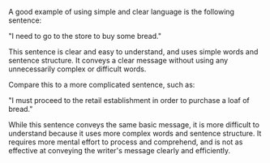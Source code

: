 A good example of using simple and clear language is the following sentence:

"I need to go to the store to buy some bread."

This sentence is clear and easy to understand, and uses simple words and sentence structure. It conveys a clear message without using any unnecessarily complex or difficult words.

Compare this to a more complicated sentence, such as:

"I must proceed to the retail establishment in order to purchase a loaf of bread."

While this sentence conveys the same basic message, it is more difficult to understand because it uses more complex words and sentence structure. It requires more mental effort to process and comprehend, and is not as effective at conveying the writer's message clearly and efficiently.